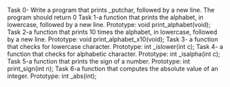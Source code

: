 Task 0- Write a program that prints _putchar, followed by a new line.
The program should return 0
Task 1-a function that prints the alphabet, in lowercase, followed by a new line.
Prototype: void print_alphabet(void);
Task 2-a function that prints 10 times the alphabet, in lowercase, followed by a new line.
Prototype: void print_alphabet_x10(void);
Task 3- a function that checks for lowercase character.
Prototype: int _islower(int c);
Task 4- a function that checks for alphabetic character.
Prototype: int _isalpha(int c);
Task 5-a function that prints the sign of a number.
Prototype: int print_sign(int n);
Task 6-a function that computes the absolute value of an integer.
Prototype: int _abs(int);
